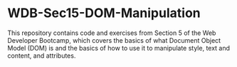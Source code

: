 # WDB-Sec15-DOM-Manipulation

This repository contains code and exercises from Section 5 of the Web Developer Bootcamp, which covers the basics of what Document Object Model (DOM) is and the basics of how to use it to manipulate style, text and content, and attributes. 